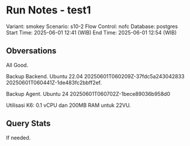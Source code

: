 # Run Notes - test1

Variant: smokey
Scenario: s10-2
Flow Control: nofc
Database: postgres
Start Time: 2025-06-01 12:41 (WIB)
End Time: 2025-06-01 12:54 (WIB)

## Obversations

All Good.

Backup Backend.
Ubuntu 22.04 20250601T060209Z-37fdc5a243042833  20250601T060441Z-1de483fc2bbff2ef.

Backup Agent.
Ubuntu 24 20250601T060702Z-1bece89036b958d0

Utilisasi K6:
0.1 vCPU dan 200MB RAM untuk 22VU.

## Query Stats

If needed.
